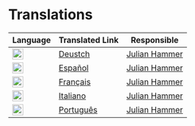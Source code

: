 # Translations

| Language                                                                                                                        | Translated Link                 | Responsible                                    |
| ------------------------------------------------------------------------------------------------------------------------------- | ------------------------------- | ---------------------------------------------- |
| <img alt="Deutsch" title="Deutsch" src="https://cdn.statically.io/gh/hjnilsson/country-flags/master/svg/de.svg" width="22">     | [Deustch](./de/German.md)       | [Julian Hammer](https://github.com/moinjulian) |
| <img title="Español" alt="Español" src="https://cdn.statically.io/gh/hjnilsson/country-flags/master/svg/es.svg" width="22">     | [Español](./es/Spanish.md)      | [Julian Hammer](https://github.com/moinjulian) |
| <img title="Français" alt="Français" src="https://cdn.statically.io/gh/hjnilsson/country-flags/master/svg/fr.svg" width="22">   | [Français](./fr/French.md)      | [Julian Hammer](https://github.com/moinjulian) |
| <img title="Italiano" alt="Italiano" src="https://cdn.statically.io/gh/hjnilsson/country-flags/master/svg/it.svg" width="22">   | [Italiano](./it/Italian.md)     | [Julian Hammer](https://github.com/moinjulian) |
| <img title="Português" alt="Português" src="https://cdn.statically.io/gh/hjnilsson/country-flags/master/svg/pt.svg" width="22"> | [Português](./pt/Portuguese.md) | [Julian Hammer](https://github.com/moinjulian) |

